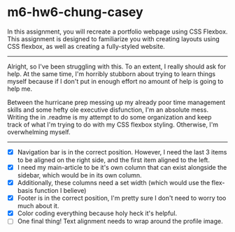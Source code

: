 # m6-hw6-chung-casey

In this assignment, you will recreate a portfolio webpage using CSS Flexbox. This assignment is designed to familiarize you with creating layouts using CSS flexbox, as well as creating a fully-styled website.

---

Alright, so I've been struggling with this. To an extent, I really should ask for help. At the same time, I'm horribly stubborn about trying to learn things myself because if I don't put in enough effort no amount of help is going to help me.

Between the hurricane prep messing up my already poor time management skills and some hefty ole executive disfunction, I'm an absolute mess. Writing the in .readme is my attempt to do some organization and keep track of what I'm trying to do with my CSS flexbox styling. Otherwise, I'm overwhelming myself.

---

- [x] Navigation bar is in the correct position. However, I need the last 3 items to be aligned on the right side, and the first item aligned to the left.
- [x] I need my main-article to be it's own column that can exist alongside the sidebar, which would be in its own column.
- [x] Additionally, these columns need a set width (which would use the flex-basis function I believe)
- [x] Footer is in the correct position, I'm pretty sure I don't need to worry too much about it.
- [x] Color coding everything because holy heck it's helpful.
- [ ] One final thing! Text alignment needs to wrap around the profile image.

